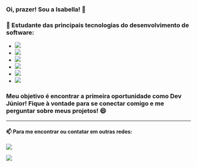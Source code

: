 ### Oi, prazer! Sou a Isabella! 👋

<!--
**isasanchis/isasanchis** is a ✨ _special_ ✨ repository because its `README.md` (this file) appears on your GitHub profile.

Here are some ideas to get you started:

- 🔭 I’m currently working on ...
- 🌱 I’m currently learning ...
- 👯 I’m looking to collaborate on ...
- 🤔 I’m looking for help with ...
- 💬 Ask me about ...
- 📫 How to reach me: ...
- 😄 Pronouns: ...
- ⚡ Fun fact: ...
-->

  <h3>🌱 Estudante das principais tecnologias do desenvolvimento de software: </h3>

  * <img src="https://img.shields.io/badge/HTML5-E34F26?style=for-the-badge&logo=html5&logoColor=white">
  * <img src="https://img.shields.io/badge/CSS3-1572B6?style=for-the-badge&logo=css3&logoColor=white">
  * <img src="https://img.shields.io/badge/Angular-DD0031?style=for-the-badge&logo=angular&logoColor=white">
  * <img src="https://img.shields.io/badge/Vue.js-35495E?style=for-the-badge&logo=vue.js&logoColor=4FC08D">
  * <img src="https://img.shields.io/badge/Java-ED8B00?style=for-the-badge&logo=java&logoColor=white">
  * <img src="https://img.shields.io/badge/Spring-6DB33F?style=for-the-badge&logo=spring&logoColor=white">

<h3>Meu objetivo é encontrar a primeira oportunidade como Dev Júnior! Fique à vontade para se conectar comigo e me perguntar sobre meus projetos! 😄</h3>
<hr>

<h4>📫 Para me encontrar ou contatar em outras redes:</h4>

<a href="https://www.linkedin.com/in/isabella-sanchis/"><img src="https://img.shields.io/badge/LinkedIn-0077B5?style=for-the-badge&logo=linkedin&logoColor=white" /></a>

<a href="https://mail.google.com/mail/?view=cm&fs=1&to=isasanchis3@gmail.com&su=SUBJECT&body=BODY&b"><img src="https://img.shields.io/badge/Gmail-D14836?style=for-the-badge&logo=gmail&logoColor=white"/></a>
